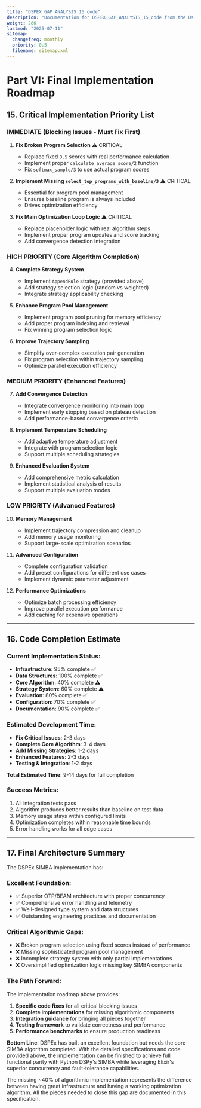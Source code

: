 ```yaml
---
title: "DSPEX GAP ANALYSIS 15 code"
description: "Documentation for DSPEX_GAP_ANALYSIS_15_code from the Ds ex repository."
weight: 286
lastmod: "2025-07-11"
sitemap:
  changefreq: monthly
  priority: 0.5
  filename: sitemap.xml
---
```


# Part VI: Final Implementation Roadmap

## 15. **Critical Implementation Priority List**

### **IMMEDIATE (Blocking Issues - Must Fix First)**

1. **Fix Broken Program Selection** ⚠️ CRITICAL
   - Replace fixed `0.5` scores with real performance calculation
   - Implement proper `calculate_average_score/2` function
   - Fix `softmax_sample/3` to use actual program scores

2. **Implement Missing `select_top_programs_with_baseline/3`** ⚠️ CRITICAL
   - Essential for program pool management
   - Ensures baseline program is always included
   - Drives optimization efficiency

3. **Fix Main Optimization Loop Logic** ⚠️ CRITICAL
   - Replace placeholder logic with real algorithm steps
   - Implement proper program updates and score tracking
   - Add convergence detection integration

### **HIGH PRIORITY (Core Algorithm Completion)**

4. **Complete Strategy System**
   - Implement `AppendRule` strategy (provided above)
   - Add strategy selection logic (random vs weighted)
   - Integrate strategy applicability checking

5. **Enhance Program Pool Management**
   - Implement program pool pruning for memory efficiency
   - Add proper program indexing and retrieval
   - Fix winning program selection logic

6. **Improve Trajectory Sampling**
   - Simplify over-complex execution pair generation
   - Fix program selection within trajectory sampling
   - Optimize parallel execution efficiency

### **MEDIUM PRIORITY (Enhanced Features)**

7. **Add Convergence Detection**
   - Integrate convergence monitoring into main loop
   - Implement early stopping based on plateau detection
   - Add performance-based convergence criteria

8. **Implement Temperature Scheduling**
   - Add adaptive temperature adjustment
   - Integrate with program selection logic
   - Support multiple scheduling strategies

9. **Enhanced Evaluation System**
   - Add comprehensive metric calculation
   - Implement statistical analysis of results
   - Support multiple evaluation modes

### **LOW PRIORITY (Advanced Features)**

10. **Memory Management**
    - Implement trajectory compression and cleanup
    - Add memory usage monitoring
    - Support large-scale optimization scenarios

11. **Advanced Configuration**
    - Complete configuration validation
    - Add preset configurations for different use cases
    - Implement dynamic parameter adjustment

12. **Performance Optimizations**
    - Optimize batch processing efficiency
    - Improve parallel execution performance
    - Add caching for expensive operations

---

## 16. **Code Completion Estimate**

### **Current Implementation Status:**
- **Infrastructure**: 95% complete ✅
- **Data Structures**: 100% complete ✅  
- **Core Algorithm**: 40% complete ⚠️
- **Strategy System**: 60% complete ⚠️
- **Evaluation**: 80% complete ✅
- **Configuration**: 70% complete ✅
- **Documentation**: 90% complete ✅

### **Estimated Development Time:**
- **Fix Critical Issues**: 2-3 days
- **Complete Core Algorithm**: 3-4 days  
- **Add Missing Strategies**: 1-2 days
- **Enhanced Features**: 2-3 days
- **Testing & Integration**: 1-2 days

**Total Estimated Time**: 9-14 days for full completion

### **Success Metrics:**
1. All integration tests pass
2. Algorithm produces better results than baseline on test data
3. Memory usage stays within configured limits
4. Optimization completes within reasonable time bounds
5. Error handling works for all edge cases

---

## 17. **Final Architecture Summary**

The DSPEx SIMBA implementation has:

### **Excellent Foundation:**
- ✅ Superior OTP/BEAM architecture with proper concurrency
- ✅ Comprehensive error handling and telemetry
- ✅ Well-designed type system and data structures
- ✅ Outstanding engineering practices and documentation

### **Critical Algorithmic Gaps:**
- ❌ Broken program selection using fixed scores instead of performance
- ❌ Missing sophisticated program pool management
- ❌ Incomplete strategy system with only partial implementations
- ❌ Oversimplified optimization logic missing key SIMBA components

### **The Path Forward:**
The implementation roadmap above provides:
1. **Specific code fixes** for all critical blocking issues
2. **Complete implementations** for missing algorithmic components  
3. **Integration guidance** for bringing all pieces together
4. **Testing framework** to validate correctness and performance
5. **Performance benchmarks** to ensure production readiness

**Bottom Line**: DSPEx has built an excellent foundation but needs the core SIMBA algorithm completed. With the detailed specifications and code provided above, the implementation can be finished to achieve full functional parity with Python DSPy's SIMBA while leveraging Elixir's superior concurrency and fault-tolerance capabilities.

The missing ~40% of algorithmic implementation represents the difference between having great infrastructure and having a working optimization algorithm. All the pieces needed to close this gap are documented in this specification.
